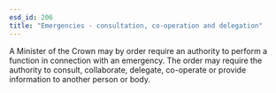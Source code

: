 ```yaml
---
esd_id: 206
title: "Emergencies - consultation, co-operation and delegation"
---
```


A Minister of the Crown may by order require an authority to perform a function in connection with an emergency.  The order may require the authority to consult, collaborate, delegate, co-operate or provide information to another person or body.

